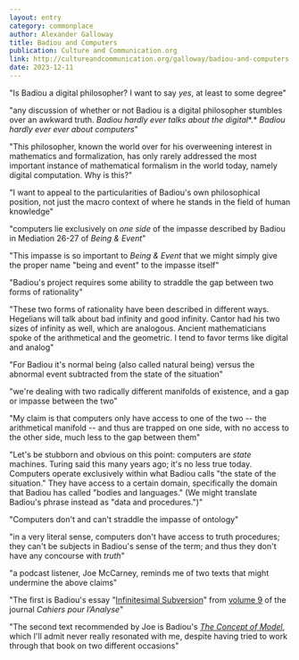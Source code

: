 ```yaml
---
layout: entry
category: commonplace
author: Alexander Galloway
title: Badiou and Computers
publication: Culture and Communication.org
link: http://cultureandcommunication.org/galloway/badiou-and-computers
date: 2023-12-11
---
```


"Is Badiou a digital philosopher? I want to say *yes*, at least to some degree"

"any discussion of whether or not Badiou is a digital philosopher stumbles over an awkward truth. *Badiou* *hardly ever* *talks* *about the digital**.* *Badiou* *hardly ever ever* *about computers*"

"This philosopher, known the world over for his overweening interest in mathematics and formalization, has only rarely addressed the most important instance of mathematical formalism in the world today, namely digital computation. Why is this?"

"I want to appeal to the particularities of Badiou's own philosophical position, not just the macro context of where he stands in the field of human knowledge"

"computers lie exclusively on *one side* of the impasse described by Badiou in Mediation 26-27 of *Being & Event*"

"This impasse is so important to *Being & Event* that we might simply give the proper name "being and event" to the impasse itself"

"Badiou's project requires some ability to straddle the gap between two forms of rationality"

"These two forms of rationality have been described in different ways. Hegelians will talk about bad infinity and good infinity. Cantor had his two sizes of infinity as well, which are analogous. Ancient mathematicians spoke of the arithmetical and the geometric. I tend to favor terms like digital and analog"

"For Badiou it's normal being (also called natural being) versus the abnormal event subtracted from the state of the situation"

"we're dealing with two radically different manifolds of existence, and a gap or impasse between the two"

"My claim is that computers only have access to one of the two -- the arithmetical manifold -- and thus are trapped on one side, with no access to the other side, much less to the gap between them"

"Let's be stubborn and obvious on this point: computers are *state* machines. Turing said this many years ago; it's no less true today. Computers operate exclusively within what Badiou calls "the state of the situation." They have access to a certain domain, specifically the domain that Badiou has called "bodies and languages." (We might translate Badiou's phrase instead as "data and procedures.")"

"Computers don't and can't straddle the impasse of ontology"

"in a very literal sense, computers don't have access to truth procedures; they can't be subjects in Badiou's sense of the term; and thus they don't have any concourse with *truth*"

"a podcast listener, Joe McCarney, reminds me of two texts that might undermine the above claims"

"The first is Badiou's essay "[Infinitesimal Subversion](http://cahiers.kingston.ac.uk/pdf/cpa9.8.badiou.translation.pdf)" from [volume 9](http://cahiers.kingston.ac.uk/vol09/) of the journal *Cahiers pour l’Analyse*"

"The second text recommended by Joe is Badiou's [*The Concept of Model*](https://re-press.org/title/the-concept-of-model/), which I'll admit never really resonated with me, despite having tried to work through that book on two different occasions"
